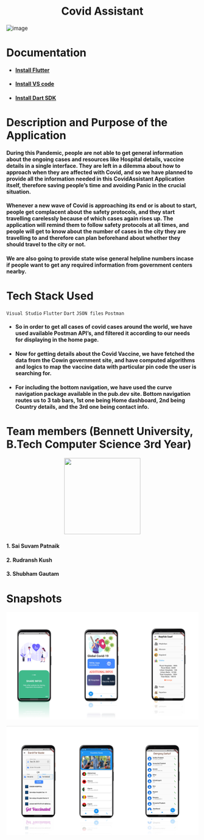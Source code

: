 <h1 align="center">Covid Assistant</h1>


![image](https://user-images.githubusercontent.com/56691960/134782892-5231bb0b-93c2-44ae-8fd9-6f1b6a5b1d53.png)
# Documentation
* #### [Install Flutter](https://flutter.dev/docs/get-started/install)

* #### [Install VS code](https://code.visualstudio.com/download)

* #### [Install Dart SDK](https://dart.dev/get-dart)

# Description and Purpose of the Application 

#### During this Pandemic, people are not able to get general information about the ongoing cases and resources like Hospital details, vaccine details in a single interface. They are left in a dilemma about how to approach when they are affected with Covid, and so we have planned to provide all the information needed in this CovidAssistant Application itself, therefore saving people’s time and avoiding Panic in the crucial situation.


#### Whenever a new wave of Covid is approaching its end or is about to start, people get complacent about the safety protocols, and they start travelling carelessly because of which cases again rises up. The application will remind them to follow safety protocols at all times, and people will get to know about the number of cases in the city they are travelling to and therefore can plan beforehand about whether they should travel to the city or not.


#### We are also going to provide state wise general helpline numbers incase if people want to get any required information from government centers nearby.


# Tech Stack Used

`Visual Studio` `Flutter` `Dart` `JSON files` `Postman`

* #### So in order to get all cases of covid cases around the world, we have used available Postman API’s, and filtered it according to our needs for displaying in the home page.


* #### Now for getting details about the Covid Vaccine, we have fetched the data from the Cowin government site, and have computed algorithms and logics to map the vaccine data with particular pin code the user is searching for.


* #### For including the bottom navigation, we have used the curve navigation package available in the pub.dev site. Bottom navigation routes us to 3 tab bars, 1st one being Home dashboard, 2nd being Country details, and the 3rd one being contact info.

# Team members (Bennett University, B.Tech Computer Science 3rd Year) 

<p align="center">
  <img width="200" height="200" src="https://www.bennett.edu.in/wp-content/uploads/2017/11/logoPhoto-1.png">
</p>


#### 1. Sai Suvam Patnaik 
#### 2. Rudransh Kush
#### 3. Shubham Gautam

# Snapshots

![Iamge](https://github.com/rudransh2000/CovidAssistant/blob/main/Snapshots/2.png)

![Image](https://github.com/rudransh2000/CovidAssistant/blob/main/Snapshots/1.png)


